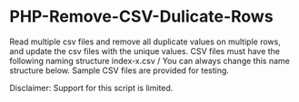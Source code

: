 # PHP-Remove-CSV-Dulicate-Rows
Read multiple csv files and remove all duplicate values on multiple rows, and update the csv files with the unique values.
CSV files must have the following naming structure index-x.csv / You can always change this name structure below.
Sample CSV files are provided for testing.

Disclaimer: Support for this script is limited.
